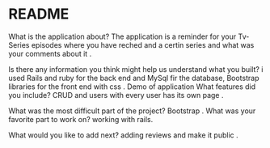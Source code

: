 # README

What is the application about?
The application is a reminder for your Tv-Series episodes where you have reched and a certin series and what was your comments about it .

Is there any information you think might help us understand what you built?
i used Rails and ruby for the back end and MySql fir the database, Bootstrap libraries for the front end with css .
Demo of application
What features did you include?
CRUD and users with every user has its own page .

What was the most difficult part of the project?
Bootstrap .
What was your favorite part to work on?
working with rails.

What would you like to add next?
adding reviews and make it public .
